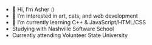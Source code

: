 - 👋 Hi, I’m Asher :)
- 👀 I’m interested in art, cats, and web development
- 🌱 I’m currently learning C++ & JavaScript/HTML/CSS
- Studying with Nashville Software School
- Currently attending Volunteer State University
